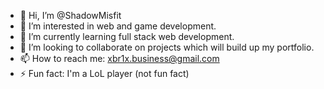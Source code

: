- 👋 Hi, I’m @ShadowMisfit
- 👀 I’m interested in web and game development.
- 🌱 I’m currently learning full stack web development.
- 💞️ I’m looking to collaborate on projects which will build up my portfolio.
- 📫 How to reach me: xbr1x.business@gmail.com
- ⚡ Fun fact: I'm a LoL player (not fun fact)

<!---
ShadowMisfit/ShadowMisfit is a ✨ special ✨ repository because its `README.md` (this file) appears on your GitHub profile.
You can click the Preview link to take a look at your changes.
--->
